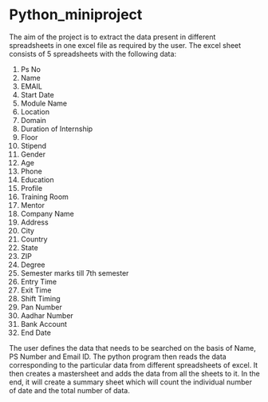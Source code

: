 # Python_miniproject

The aim of the project is to extract the data present in different spreadsheets in one excel file as required by the user. The excel sheet consists of 5 spreadsheets with the following data:

1. Ps No	
2. Name 
3. EMAIL 	
4. Start Date
5. Module Name
6. Location 
7. Domain	
8. Duration of Internship
9. Floor
10. Stipend
11. Gender
12. Age
13. Phone
14. Education
15. Profile
16. Training Room
17. Mentor
18. Company Name
19. Address
20. City
21. Country
22. State
23. ZIP
24. Degree
25. Semester marks till 7th semester
26. Entry Time
27. Exit Time
28. Shift Timing
29. Pan Number
30. Aadhar Number
31. Bank Account
32. End Date

The user defines the data that needs to be searched on the basis of Name, PS Number and Email ID. The python program then reads the data corresponding to the particular data from different spreadsheets of excel. It then creates a mastersheet and adds the data from all the sheets to it. In the end, it will create a summary sheet which will count the individual number of date and the total number of data.
